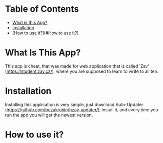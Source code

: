 # Table of Contents
- [What is this App?](#what-is-this-app)
- [Installation](#installation)
- [How to use it?](#How to use it?)

# What Is This App?
This app is cheat, that was made for web application that is called 'Zav' (https://student.zav.cz/), where you are supposed to learn to write to all ten.

# Installation
Installing this application is very simple, just download Auto-Updater (https://github.com/bezakrobin/hzav-updater/), install it, and every time you run the app you will get the newest version.

# How to use it?
